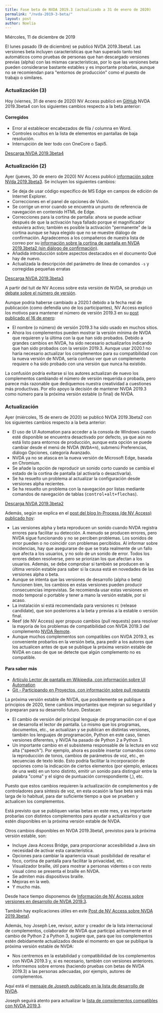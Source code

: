 ```yaml
---
title: Fase beta de NVDA 2019.3 (actualizado a 31 de enero de 2020)
permalink: "/nvda-2019-3-beta/"
layout: post
author: Noelia
---
```


<footer>Miércoles, 11 de diciembre de 2019</footer>

El lunes pasado (9 de diciembre) se publicó NVDA 2019.3beta1. Las versiones beta incluyen características que han superado tanto test automáticos como pruebas de personas que han descargado versiones previas (alpha) con las mismas características, por lo que las versiones beta pueden considerarse bastante estables y es importante probarlas, aunque no se recomiendan para "entornos de producción" como el puesto de trabajo o similares.


### Actualización (3) ###

Hoy (viernes, 31 de enero de 2020) NV Access publicó en [GitHub](https://github.com/nvaccess/nvda/releases/tag/release-2019.3beta4) NVDA 2019.3beta4 con los siguientes cambios respecto a la beta anterior:

#### Corregidos ####

- Error al establecer encabezados de fila / columna en Word.
- Controles ocultos en la lista de elementos en pantallas de baja resolución.
- Interrupción de leer todo con OneCore o Sapi5.

[Descarga NVDA 2019.3beta4](https://ci.appveyor.com/api/buildjobs/ywxp3j5g698wdxq6/artifacts/output/nvda_2019.3beta4.exe)

### Actualización (2) ###

Ayer (jueves, 30 de enero de 2020) NV Access publicó [información sobre NVda 2019.3beta3](https://www.nvaccess.org/post/nvda-2019-3beta3-now-available-for-testing/). Se incluyen los siguientes cambios:

- Se deja de usar código específico de MS Edge en campos de edición de Internet Explorer.
- Correcciones en el panel de opciones de Visión.
- Se corrige un error cuando se encuentra un punto de referencia de navegación en contenido HTML de Edge.
- Correcciones para la cortina de pantalla: ahora se puede activar después de que la activación haya fallado porque el magnificador estuviera activo; también es posible la activación "permanente" de la cortina aunque se haya elegido que no se muestre diálogo de confirmación. Agradecemos a los compañeros de nuestra lista de correo por su [información sobre la cortina de pantalla en NVDA 2019.3beta2 (sin diálogo de confirmación)](https://nvdaes.groups.io/g/lista/topic/69987451#1207).
- Añadida introducción sobre aspectos destacados en el documento Qué hay de nuevo.
- Actualizada la descripción del parámetro de línea de comandos `-s` y corregidas pequeñas erratas

[Descarga NVDA 2019.3beta3](https://ci.appveyor.com/api/buildjobs/y8udr7f10njtrlc7/artifacts/output/nvda_2019.3beta3.exe)

A partir del tuit de NV Access sobre esta versión de NVDA, se produjo un [debate sobre el número de versión](https://twitter.com/NVAccess/status/1222683538631225345).

Aunque podría haberse cambiado a 2020.1 debido a la fecha real de publicación (como defendía uno de los participantes), NV Access explicó los motivos para mantener el número de versión 2019.3 en su [post publicado el 16 de enero](https://www.nvaccess.org/post/in-process-16th-january/):

- El nombre (o número) de versión 2019.3 ha sido usado en muchos sitios.
- Ahora los complementos pueden mostrar la versión mínima de NVDA que requieren y la última con la que han sido probados. Debido a grandes cambios en NVDA, ha sido necesario actualizarlos indicando que han sido probados con la versión 2019.3. Aunque usar 2020.1 no haría necesario actualizar los complementos para su compatibilidad con la nueva versión de NVDA, sería confuso ver que un complemento requiere o ha sido probado con una versión que nunca ha existido.

La confusión podría evitarse si los autores actualizan de nuevo los complementos cambiando el número de versión requerida o probada, pero parece más razonable que dediquemos nuestra creatividad a cuestiones más productivas. Por ello apoyo la decisión de mantener NVDA 2019.3 como número para la próxima versión estable (o final) de NVDA.

### Actualización ##

Ayer (miércoles, 15 de enero de 2020) se publicó NVDA 2019.3beta2 con los siguientes cambios respecto a la beta anterior:

- El uso de UI Automation para acceder a la consola de Windows cuando esté disponible se encuentra desactivado por defecto, ya que aún no está listo para entornos de producción, aunque esta opción se puede cambiar desde el menú de NVDA (<kbd>NVDA+n</kbd>), submenú Preferencias, diálogo Opciones, categoría Avanzado.
- NVDA ya no se atasca en la nueva versión de Microsoft Edge, basada en Chromium.
- Se añade la opción de reproducir un sonido corto cuando se cambia el estado de la cortina de pantalla (al activarla o desactivarla).
- Se ha resuelto un problema al actualizar la configuración desde versiones alpha recientes.
- Se ha resuelto un problema con la navegación por listas mediante comandos de navegación de tablas (<kbd>control+alt+flechas</kbd>).

[Descarga NVDA 2019.3beta2](https://ci.appveyor.com/api/buildjobs/g1i3dmwdutrvxlk7/artifacts/output/nvda_2019.3beta2.exe)

Además, según se explica en el [post del blog In-Process (de NV Access) publicado hoy](https://www.nvaccess.org/post/in-process-16th-january/):

- Las versiones alpha y beta reproducen un sonido cuando NVDA registra errores para facilitar su detección. A menudo se producen errores, pero NVDA sigue funcionando y no se perciben problemas. Los sonidos de error pueden o no coincidir con problemas percibidos. Al informar sobre incidencias, hay que asegurarse de que se trata realmente de un fallo que afecta a los usuarios, y no solo de un sonido de error. Todos los errores deben resolverse, pero se priorizan los que afectan a los usuarios. Además, se debe comprobar si también se producen en la última versión estable para saber si la causa está en novedades de las versiones alpha o beta.
- Aunque se intenta que las versiones de desarrollo (alpha o beta) funcionen bien, los cambios en estas versiones pueden producir consecuencias imprevistas. Se recomienda usar estas versiones en modo temporal o portable y tener a mano la versión estable, por si acaso.
- La instalación sí está recomendada para versiones rc (release candidate), que son posteriores a la beta y previas a la estable o versión final.
- Reef (de NV Access) ayer propuso cambios (pull requests) para resolver la mayoría de los problemas de compatibilidad con NVDA 2019.3 del complemento [NVDA Remote](https://nvdaremote.com/).
- Aunque muchos complementos son compatibles con NVDA 2019.3, es conveniente probarlos en la versión beta, para pedir a los autores que los actualicen antes de que se publique la próxima versión estable de NVDA en caso de que se detecte que algún complemento no es compatible.


#### Para saber más ####

- [Artículo Lector de pantalla en Wikipedia, con información sobre UI Automation](https://es.wikipedia.org/wiki/Lector_de_pantalla)
- [Git - Participando en Proyectos, con información sobre pull requests](https://git-scm.com/book/es/v2/GitHub-Participando-en-Proyectos)

La próxima versión estable de NVDA, que posiblemente se publique a principios de 2020, tiene cambios importantes que mejoran su seguridad y lo preparan para su desarrollo futuro. Destacan:

- El cambio de versión del principal lenguaje de programación con el que se desarrolla el lector de pantalla. Lo mismo que los programas, documentos, etc., se actualizan y se publican en distintas versiones, también los lenguajes de programación, Python en este caso, tienen versiones diferentes, y NVDA ha pasado de Python 2 a Python 3.
- Un importante cambio en el subsistema responsable de la lectura en voz alta ("speech"). Por ejemplo, ahora es posible insertar comandos como la reproducción de tonos, cambios de parámetros de voz, etc., en secuencias de texto leído. Esto podría facilitar la incorporación de opciones como la indicación de ciertos elementos (por ejemplo, enlaces de una web) en un tono distinto, emitir un sonido para distinguir entre la palabra "coma" y el signo de puntuación correspondiente (,), etc.

Puesto que estos cambios requieren la actualización de complementos y de controladores para síntesis de voz, en esta ocasión la fase beta será más larga de lo habitual, para dar suficiente tiempo a que se prueben y actualicen los complementos.

Está previsto que se publiquen varias betas en este mes, y es importante probarlas con distintos complementos para ayudar a actualizarlos y que estén disponibles en la próxima versión estable de NVDA.

Otros cambios disponibles en NVDA 2019.3beta1, previstos para la próxima versión estable, son:

- Incluye Java Access Bridge, para proporcionar accesibilidad a Java sin necesidad de activar esta característica.
- Opciones para cambiar la apariencia visual: posibilidad de resaltar el foco, cortina de pantalla para facilitar la privacidad, etc.
- Visualizador braille, útil para mostrar a personas videntes o con resto visual cómo se presenta el braille en NVDA.
- Se admiten más dispositivos braille.
- Mejoras en la web.
- Y mucho más.

Desde hace tiempo disponemos de [Información de NV Access sobre versiones en desarrollo de NVDA 2019.3](https://groups.io/g/nvda-devel/message/44066).

También hay explicaciones útiles en este [Post de NV Access sobre NVDA 2019.3beta1](https://www.nvaccess.org/post/nvda-2019-3beta1-now-available-for-testing/).

Además, hoy Joseph Lee, revisor, autor y creador de la lista internacional de complementos, colaborador de NVDA que participó activamente en el cambio de Python 2 a Python 3, sugiere que, para que los complementos estén debidamente actualizados desde el momento en que se publique la próxima versión estable de NVDA:

- Nos centremos en la estabilidad y compatibilidad de los complementos con NVDA 2019.3 y, si es necesario, también con versiones anteriores.
- Informemos sobre errores (haciendo pruebas con betas de NVDA 2019.3) a las personas adecuadas, por ejemplo, autores de complementos.

Aquí está el [mensaje de Joseph publicado en la lista de desarrollo de NVDA](https://groups.io/g/nvda-devel/message/44632).

Joseph seguirá atento para actualizar la [lista de complementos compatibles con NVDA 2019.3](https://addons.nvda-project.org/addons/nvdapy3.es.html).


